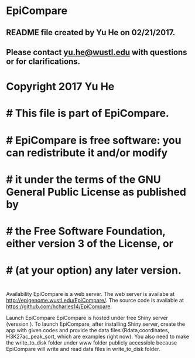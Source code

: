 # EpiCompare
## README file created by Yu He on 02/21/2017.
## Please contact yu.he@wustl.edu with questions or for clarifications.

# Copyright 2017 Yu He
# # This file is part of EpiCompare.
# # EpiCompare is free software: you can redistribute it and/or modify
# # it under the terms of the GNU General Public License as published by
# # the Free Software Foundation, either version 3 of the License, or
# # (at your option) any later version.
#

Availability
EpiCompare is a web server. The web server is availabe at http://epigenome.wustl.edu/EpiCompare/. The source code is available at https://github.com/hcharles14/EpiCompare. 

Launch EpiCompare
EpiCompare is hosted under free Shiny server (verssion ). To launch EpiCompare, after installing Shiny server, create the app with given codes and provide the data files (Rdata,coordinates, H3K27ac_peak_sort, which are examples right now). You also need to make the write_to_disk folder under www folder publicly accessible because EpiCompare will write and read data files in write_to_disk folder. 

